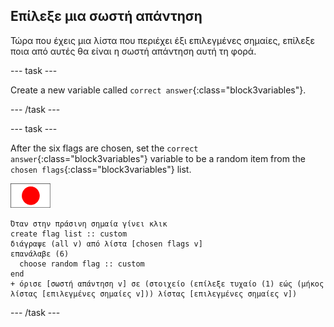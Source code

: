 ## Επίλεξε μια σωστή απάντηση

Τώρα που έχεις μια λίστα που περιέχει έξι επιλεγμένες σημαίες, επίλεξε ποια από αυτές θα είναι η σωστή απάντηση αυτή τη φορά.

\--- task \---

Create a new variable called `correct answer`{:class="block3variables"}.

\--- /task \---

\--- task \---

After the six flags are chosen, set the `correct answer`{:class="block3variables"} variable to be a random item from the `chosen flags`{:class="block3variables"} list.

![Flag sprite](images/flag-sprite.png)

```blocks3
Όταν στην πράσινη σημαία γίνει κλικ
create flag list :: custom
διάγραψε (all v) από λίστα [chosen flags v]
επανάλαβε (6) 
  choose random flag :: custom
end
+ όρισε [σωστή απάντηση v] σε (στοιχείο (επίλεξε τυχαίο (1) εώς (μήκος λίστας [επιλεγμένες σημαίες v])) λίστας [επιλεγμένες σημαίες v])
```

\--- /task \---